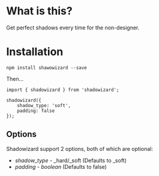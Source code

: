 # What is this?

Get perfect shadows every time for the non-designer.

# Installation

`npm install shawowizard --save`

Then...

```
import { shadowizard } from 'shadowizard';

shadowizard({
    shadow_type: 'soft',
    padding: false
});
```
## Options

Shadowizard support 2 options, both of which are optional:

* *shadow_type* - _hard/_soft (Defaults to _soft)
* *padding* - _boolean_ (Defaults to false)



